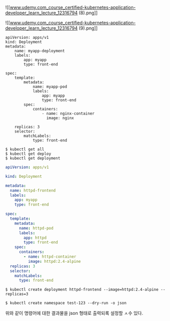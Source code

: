 
![[www.udemy.com_course_certified-kubernetes-application-developer_learn_lecture_12316794 (8).png]]

![[www.udemy.com_course_certified-kubernetes-application-developer_learn_lecture_12316794 (9).png]]


```
apiVersion: apps/v1
kind: Deployment
metadata:
	name: myapp-deployment
	labels: 
		app: myapp
		type: front-end

spec:
	template:
		metadata:
			name: myapp-pod
			labels:
				app: myapp
				type: front-end
		spec:
			containers:
				- name: nginx-container
				  image: nginx

	replicas: 3
	selector:
		matchLabels:
			type: front-end
```

```
$ kubectl get all
$ kubectl get deploy
$ kubectl get deployment
```


```yml
apiVersion: apps/v1

kind: Deployment

metadata:
  name: httpd-frontend
  labels:
    app: myapp
    type: front-end

spec:
  template:
    metadata:
      name: httpd-pod
      labels:
        app: httpd
        type: front-end
    spec:
      containers:
        - name: httpd-container
          image: httpd:2.4-alpine
  replicas: 3
  selector:
    matchLabels:
      type: front-end
```

```
$ kubectl create deployment httpd-frontend --image=httpd:2.4-alpine --replicas=3
```




```
$ kubectl create namespace test-123 --dry-run -o json
```

위와 같이 명령어에 대한 결과물을 json 형태로 출력되록 설정할 ㅅ수 있다.
